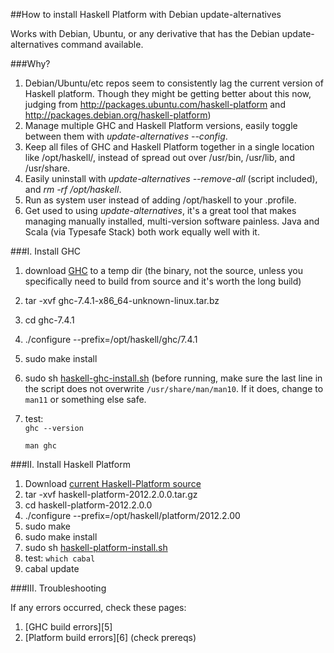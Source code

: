 ##How to install Haskell Platform with Debian update-alternatives

Works with Debian, Ubuntu, or any derivative that has the Debian update-alternatives
command available.

###Why?

1.  Debian/Ubuntu/etc repos seem to consistently lag the current version of Haskell 
    platform.  Though they might be getting better about this now, judging from 
    http://packages.ubuntu.com/haskell-platform and 
    http://packages.debian.org/haskell-platform)
2.  Manage multiple GHC and Haskell Platform versions, easily toggle between them with 
    *update-alternatives --config*.
3.  Keep all files of GHC and Haskell Platform together in a  single location like 
    /opt/haskell/, instead of spread out over /usr/bin, /usr/lib, and /usr/share.
4.  Easily uninstall with *update-alternatives --remove-all* (script included), and 
    *rm -rf /opt/haskell*.
5.  Run as system user instead of adding /opt/haskell to your .profile.
6.  Get used to using *update-alternatives*, it's a great tool that makes managing 
    manually installed, multi-version software painless.  Java and Scala (via Typesafe 
    Stack) both work equally well with it.

###I.  Install GHC

1.  download [GHC][1] to a temp dir (the binary, not the source, unless you specifically need to build from 
    source and it's worth the long build)
2.  tar -xvf ghc-7.4.1-x86\_64-unknown-linux.tar.bz
3.  cd ghc-7.4.1
4.  ./configure --prefix=/opt/haskell/ghc/7.4.1
5.  sudo make install
6.  sudo sh [haskell-ghc-install.sh][2] (before running, make sure the last line in the 
    script does not overwrite `/usr/share/man/man10`.  If it does, change to `man11` or 
    something else safe.
7.  test:  
    `ghc --version`

    `man ghc`

###II.  Install Haskell Platform

1.  Download [current Haskell-Platform source][3]
2.  tar -xvf haskell-platform-2012.2.0.0.tar.gz 
3.  cd haskell-platform-2012.2.0.0
4.  ./configure --prefix=/opt/haskell/platform/2012.2.00
5.  sudo make
6.  sudo make install
7.  sudo sh [haskell-platform-install.sh][4] 
8.  test: `which cabal`
9.  cabal update

###III. Troubleshooting

If any errors occurred, check these pages:

1.  [GHC build errors][5]
2.  [Platform build errors][6] (check prereqs)

[1]: http://www.haskell.org/ghc/download\_ghc\_7\_4\_1#x86linux
[2]: https://github.com/byrongibson/scripts/blob/master/install/haskell/haskell-ghc-install.sh 
[3]: http://hackage.haskell.org/platform/linux.html
[4]: https://github.com/byrongibson/scripts/blob/master/install/haskell/haskell-platform-install.sh

